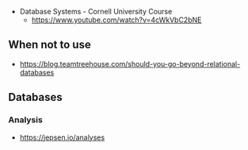 

- Database Systems - Cornell University Course
  - https://www.youtube.com/watch?v=4cWkVbC2bNE

## When not to use

- https://blog.teamtreehouse.com/should-you-go-beyond-relational-databases

## Databases

### Analysis

- https://jepsen.io/analyses
